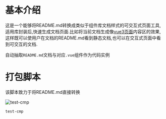# 基本介绍
这是一个能够将README.md转换成类似于组件库文档样式的可交互式页面工具,适用库封装后,快速生成文档页面.比如将当前文档生成像[vue3页面](https://cn.vuejs.org/guide/introduction.html)内容区的效果,这样既可以使用户在文档的README.md看到静态文档,也可以在交互式页面中看到可交互的文档.

自动抽取`README.md`文档与对应`.vue`组件作为代码实例

# 打包脚本

该脚本致力于将README.md直接转换

![test-cmp](https://www.zhaodaoshi.com/imgs/ans1_img.svg)

```test-cmp```
